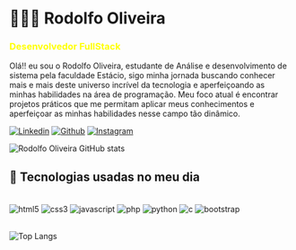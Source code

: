 <h1>👨🏻‍💻 Rodolfo Oliveira</h1>

<hd>

<h3 style="color: yellow;">Desenvolvedor FullStack</h3>

Olá!! eu sou o Rodolfo Oliveira, estudante de Análise e desenvolvimento de sistema pela faculdade Estácio, sigo minha jornada buscando conhecer mais e mais deste universo incrível da tecnologia e aperfeiçoando as minhas habilidades na área de programação. Meu foco atual é encontrar projetos práticos que me permitam aplicar meus conhecimentos e aperfeiçoar as minhas habilidades nesse campo tão dinâmico.

[![Linkedin](https://img.shields.io/badge/LinkedIn-0077B5?style=for-the-badge&logo=linkedin&logoColor=white)](https://www.linkedin.com/mwlite/in/orodolfoso)
[![Github](https://img.shields.io/badge/GitHub-100000?style=for-the-badge&logo=github&logoColor=white)](https://github.com/orodolfoso)
[![Instagram](https://img.shields.io/badge/Instagram-E4405F?style=for-the-badge&logo=instagram&logoColor=white)](https://www.instagram.com/orodolfoso)



![Rodolfo Oliveira GitHub stats](https://github-readme-stats.vercel.app/api?username=orodolfoso&show_icons=true&theme=merko)

<hd>

 <h2>🚀 Tecnologias usadas no meu dia</h2>



<div style="display: inline_block"><br/>
<img align="center" alt="html5" src="https://img.shields.io/badge/HTML5-E34F26?style=for-the-badge&logo=html5&logoColor=white"> 
<img align="center" alt="css3" src="https://img.shields.io/badge/CSS3-1572B6?style=for-the-badge&logo=css3&logoColor=white"> 
<img align="center" alt="javascript" src="https://img.shields.io/badge/JavaScript-323330?style=for-the-badge&logo=javascript&logoColor=F7DF1E"> 
<img align="center" alt="php" src="https://img.shields.io/badge/PHP-777BB4?style=for-the-badge&logo=php&logoColor=white">
<img align="center" alt="python" src="https://img.shields.io/badge/Python-3776AB?style=for-the-badge&logo=python&logoColor=white">
<img align="center" alt="c" src="https://img.shields.io/badge/C-00599C?style=for-the-badge&logo=c&logoColor=white">
<img align="center" alt="bootstrap" src="https://img.shields.io/badge/Bootstrap-563D7C?style=for-the-badge&logo=bootstrap&logoColor=white">
</div> 

<br>

![Top Langs](https://github-readme-stats.vercel.app/api/top-langs/?username=orodolfoso&langs_count=8)


